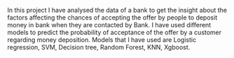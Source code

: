 In this project I have analysed the data of a bank to get the insight about the factors affecting the chances of accepting the offer by people to deposit money in bank when they are contacted by Bank.
I have used different models to predict the probability of acceptance of the offer by a customer regarding money deposition.
Models that I have used are Logistic regression, SVM, Decision tree, Random Forest, KNN, Xgboost.
